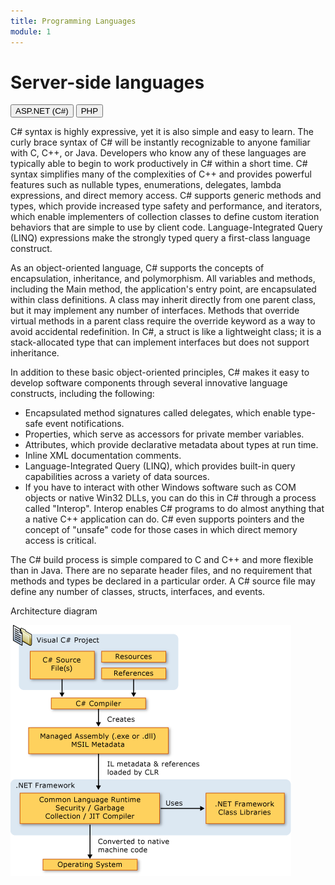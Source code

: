 ```yaml
---
title: Programming Languages
module: 1
---
```


# Server-side languages

<div class="tab">
  <button class="tablinks" onclick="openTab(event, 'C-sharp')">ASP.NET (C#)</button>
  <button class="tablinks" onclick="openTab(event, 'PHP')">PHP</button>
 </div>

<div id="C-sharp" class="tabcontent" style="display:block">
<p>C# syntax is highly expressive, yet it is also simple and easy to learn. The curly brace syntax of C# will be instantly recognizable to anyone familiar with C, C++, or Java. Developers who know any of these languages are typically able to begin to work productively in C# within a short time. C# syntax simplifies many of the complexities of C++ and provides powerful features such as nullable types, enumerations, delegates, lambda expressions, and direct memory access. C# supports generic methods and types, which provide increased type safety and performance, and iterators, which enable implementers of collection classes to define custom iteration behaviors that are simple to use by client code. Language-Integrated Query (LINQ) expressions make the strongly typed query a first-class language construct.</p>

<p>As an object-oriented language, C# supports the concepts of encapsulation, inheritance, and polymorphism. All variables and methods, including the Main method, the application's entry point, are encapsulated within class definitions. A class may inherit directly from one parent class, but it may implement any number of interfaces. Methods that override virtual methods in a parent class require the override keyword as a way to avoid accidental redefinition. In C#, a struct is like a lightweight class; it is a stack-allocated type that can implement interfaces but does not support inheritance.</p>

<p>In addition to these basic object-oriented principles, C# makes it easy to develop software components through several innovative language constructs, including the following:</p>

<ul>
<li>Encapsulated method signatures called delegates, which enable type-safe event notifications.</li>
<li>Properties, which serve as accessors for private member variables.</li>
<li>Attributes, which provide declarative metadata about types at run time.</li>
<li>Inline XML documentation comments.</li>
<li>Language-Integrated Query (LINQ), which provides built-in query capabilities across a variety of data sources.</li>
<li>If you have to interact with other Windows software such as COM objects or native Win32 DLLs, you can do this in C# through a process called "Interop". Interop enables C# programs to do almost anything that a native C++ application can do. C# even supports pointers and the concept of "unsafe" code for those cases in which direct memory access is critical.</li>
</ul>
<p>The C# build process is simple compared to C and C++ and more flexible than in Java. There are no separate header files, and no requirement that methods and types be declared in a particular order. A C# source file may define any number of classes, structs, interfaces, and events.</p>

<p>Architecture diagram</p>
<img src="../imgs/net-architecture-relationships.png" alt="Architecture diagram" />
</div>

<div id="PHP" class="tabcontent">

</div>
